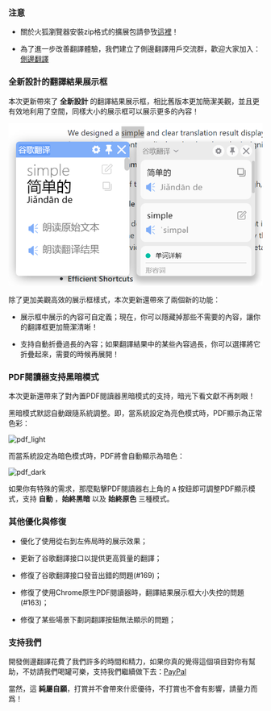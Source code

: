 ### 注意

* 關於火狐瀏覽器安裝zip格式的擴展包請參攷[這裡](https://github.com/EdgeTranslate/EdgeTranslate/blob/master/docs/wiki/zh_TW/%E8%87%B4%E7%81%AB%E7%8B%90%E7%94%A8%E6%88%B6.md)！

* 為了進一步改善翻譯體驗，我們建立了側邊翻譯用戶交流群，歡迎大家加入：[側邊翻譯](https://t.me/EdgeTranslate)

### 全新設計的翻譯結果展示框

本次更新帶來了 __全新設計__ 的翻譯結果展示框，相比舊版本更加簡潔美觀，並且更有效地利用了空間，同樣大小的展示框可以展示更多的內容！

![old_new_compare](../../images/old_new_compare.png)

除了更加美觀高效的展示框樣式，本次更新還帶來了兩個新的功能：

* 展示框中展示的內容可自定義；現在，你可以隱藏掉那些不需要的內容，讓你的翻譯框更加簡潔清晰！

* 支持自動折疊過長的內容；如果翻譯結果中的某些內容過長，你可以選擇將它折疊起來，需要的時候再展開！

### PDF閱讀器支持黑暗模式

本次更新還帶來了對內置PDF閱讀器黑暗模式的支持，暗光下看文獻不再刺眼！

黑暗模式默認自動跟隨系統調整。即，當系統設定為亮色模式時，PDF顯示為正常色彩：

![pdf_light](../../images/pdf_light.png)

而當系統設定為暗色模式時，PDF將會自動顯示為暗色：

![pdf_dark](../../images/pdf_dark.png)

如果你有特殊的需求，那麼點擊PDF閱讀器右上角的 `A` 按鈕即可調整PDF顯示模式，支持 __自動__ ，__始終黑暗__ 以及 __始終原色__ 三種模式。

### 其他優化與修復

* 優化了使用從右到左佈局時的展示效果；

* 更新了谷歌翻譯接口以提供更高質量的翻譯；

* 修復了谷歌翻譯接口發音出錯的問題(#169)；

* 修復了使用Chrome原生PDF閱讀器時，翻譯結果展示框大小失控的問題(#163)；

* 修復了某些場景下劃詞翻譯按鈕無法顯示的問題；

### 支持我們

開發側邊翻譯花費了我們許多的時間和精力，如果你真的覺得這個項目對你有幫助，不妨請我們喝罐可樂，支持我們繼續做下去：[PayPal](https://paypal.me/EdgeTranslate)

當然，這 __純屬自願__，打賞并不會帶來什麽優待，不打賞也不會有影響，請量力而爲！